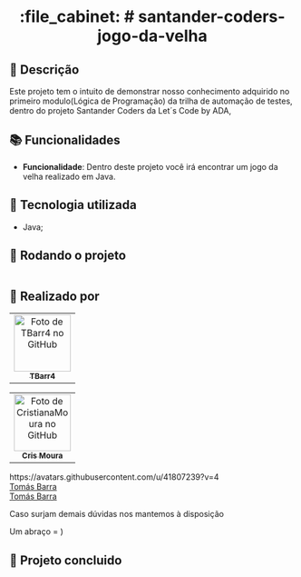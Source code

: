
<h1 align="center">:file_cabinet: # santander-coders-jogo-da-velha</h1>

## :memo: Descrição
Este projeto tem o intuito de demonstrar nosso conhecimento adquirido no primeiro modulo(Lógica de Programação) da trilha de automação de testes, dentro do projeto Santander Coders da Let´s Code by ADA, 

## :books: Funcionalidades
* <b>Funcionalidade</b>: Dentro deste projeto você irá encontrar um jogo da velha realizado em Java.

## :wrench: Tecnologia utilizada
* Java;

## :rocket: Rodando o projeto
```

```

## :handshake: Realizado por

<table>
  <tr>
    <td align="center">
      <a href="https://github.com/TBarr4">
        <img src="https://avatars.githubusercontent.com/u/106219774?v=4" width="100px;" alt="Foto de TBarr4 no GitHub"/><br>
        <sub>
          <b>TBarr4</b>
        </sub>
      </a>
    </td>
  </tr>
</table>

<table>
  <tr>
    <td align="center">
      <a href="https://github.com/CristianaMoura">
        <img src="https://avatars.githubusercontent.com/u/41807239?v=4" width="100px;" alt="Foto de CristianaMoura no GitHub"/><br>
        <sub>
          <b>Cris Moura</b>
        </sub>
      </a>
    </td>
  </tr>
</table>
https://avatars.githubusercontent.com/u/41807239?v=4
<div class="badge-base LI-profile-badge" data-locale="pt_BR" data-size="large" data-theme="dark" data-type="HORIZONTAL" data-vanity="tomas-barra" data-version="v1"><a class="badge-base__link LI-simple-link" href="https://br.linkedin.com/in/tomas-barra?trk=profile-badge">Tomás Barra</a></div>
<div class="badge-base LI-profile-badge" data-locale="pt_BR" data-size="large" data-theme="dark" data-type="HORIZONTAL" data-vanity="cristianamoura" data-version="v1"><a class="badge-base__link LI-simple-link" href="https://br.linkedin.com/in/cristianamoura?trk=profile-badge">Tomás Barra</a></div>
              
Caso surjam demais dúvidas nos mantemos à disposição

Um abraço = )
## :dart: Projeto concluido 
              
